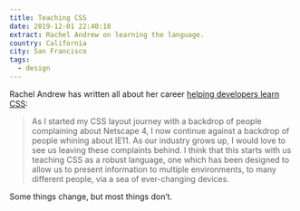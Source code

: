 ```yaml
---
title: Teaching CSS
date: 2019-12-01 22:40:18
extract: Rachel Andrew on learning the language.
country: California
city: San Francisco
tags: 
  - design
---
```


Rachel Andrew has written all about her career [helping developers learn CSS](https://css-tricks.com/teaching-css/):

> As I started my CSS layout journey with a backdrop of people complaining about Netscape 4, I now continue against a backdrop of people whining about IE11. As our industry grows up, I would love to see us leaving these complaints behind. I think that this starts with us teaching CSS as a robust language, one which has been designed to allow us to present information to multiple environments, to many different people, via a sea of ever-changing devices.

Some things change, but most things don’t.
